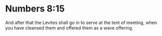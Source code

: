 # Numbers 8:15

And after that the Levites shall go in to serve at the tent of meeting, when you have cleansed them and offered them as a wave offering.
